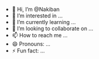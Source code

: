 - 👋 Hi, I’m @Nakiban
- 👀 I’m interested in ...
- 🌱 I’m currently learning ...
- 💞️ I’m looking to collaborate on ...
- 📫 How to reach me ...
- 😄 Pronouns: ...
- ⚡ Fun fact: ...

<!---
Nakiban/Nakiban is a ✨ special ✨ repository because its `README.md` (this file) appears on your GitHub profile.
You can click the Preview link to take a look at your changes.
--->
